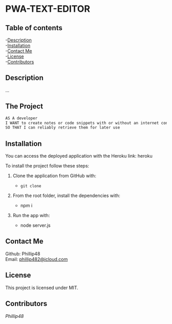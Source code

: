 # PWA-TEXT-EDITOR  
  
## Table of contents    
-[Description](#Description)   
-[Installation](#Installation)  
-[Contact Me](#Contact-Me)    
-[License](#License)  
-[Contributors](#Contributors)  

## Description  
...  

## The Project
```md
AS A developer
I WANT to create notes or code snippets with or without an internet connection
SO THAT I can reliably retrieve them for later use
```  

## Installation  

You can access the deployed application with the Heroku link: heroku

To install the project follow these steps:

1. Clone the application from GitHub with:

   - `git clone`

2. From the root folder, install the dependencies with:

   - npm i

3. Run the app with:
   - node server.js 

## Contact Me  
Github: Phillip48  
Email: phillip482@icloud.com  

## License
This project is licensed under MIT.

## Contributors  
*Phillip48*  
